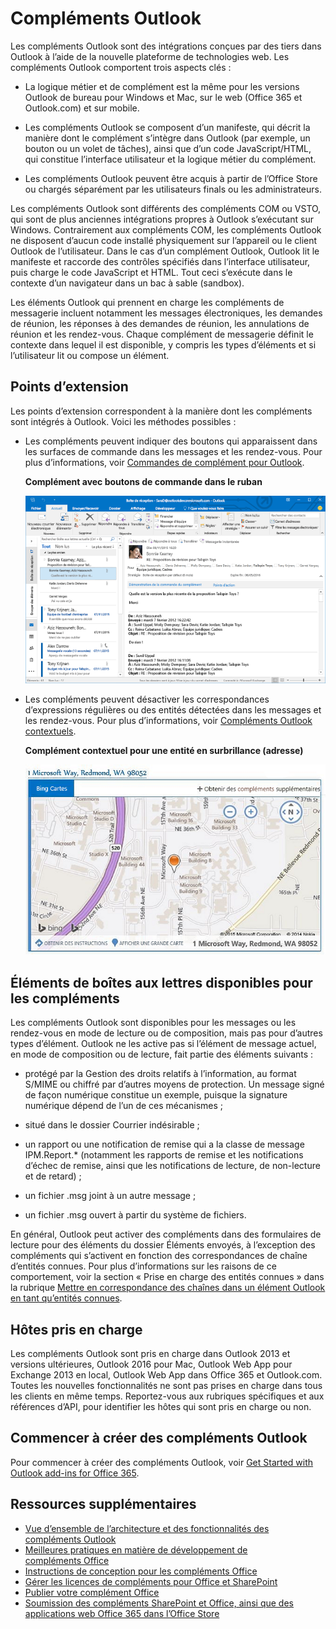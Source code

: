 
# <a name="outlook-addins"></a>Compléments Outlook

Les compléments Outlook sont des intégrations conçues par des tiers dans Outlook à l’aide de la nouvelle plateforme de technologies web. Les compléments Outlook comportent trois aspects clés :


- La logique métier et de complément est la même pour les versions Outlook de bureau pour Windows et Mac, sur le web (Office 365 et Outlook.com) et sur mobile.
    
-  Les compléments Outlook se composent d’un manifeste, qui décrit la manière dont le complément s’intègre dans Outlook (par exemple, un bouton ou un volet de tâches), ainsi que d’un code JavaScript/HTML, qui constitue l’interface utilisateur et la logique métier du complément.
    
- Les compléments Outlook peuvent être acquis à partir de l’Office Store ou chargés séparément par les utilisateurs finals ou les administrateurs.
    
Les compléments Outlook sont différents des compléments COM ou VSTO, qui sont de plus anciennes intégrations propres à Outlook s’exécutant sur Windows. Contrairement aux compléments COM, les compléments Outlook ne disposent d’aucun code installé physiquement sur l’appareil ou le client Outlook de l’utilisateur. Dans le cas d’un complément Outlook, Outlook lit le manifeste et raccorde des contrôles spécifiés dans l’interface utilisateur, puis charge le code JavaScript et HTML. Tout ceci s’exécute dans le contexte d’un navigateur dans un bac à sable (sandbox).

Les éléments Outlook qui prennent en charge les compléments de messagerie incluent notamment les messages électroniques, les demandes de réunion, les réponses à des demandes de réunion, les annulations de réunion et les rendez-vous. Chaque complément de messagerie définit le contexte dans lequel il est disponible, y compris les types d’éléments et si l’utilisateur lit ou compose un élément.


## <a name="extension-points"></a>Points d’extension


Les points d’extension correspondent à la manière dont les compléments sont intégrés à Outlook. Voici les méthodes possibles :


- Les compléments peuvent indiquer des boutons qui apparaissent dans les surfaces de commande dans les messages et les rendez-vous. Pour plus d’informations, voir [Commandes de complément pour Outlook](../outlook/add-in-commands-for-outlook.md).
    
    **Complément avec boutons de commande dans le ruban**

    ![Forme sans interface utilisateur de commande de complément](../../images/41e46a9c-19ec-4ccc-98e6-a227283623d1.png)

- Les compléments peuvent désactiver les correspondances d’expressions régulières ou des entités détectées dans les messages et les rendez-vous. Pour plus d’informations, voir [Compléments Outlook contextuels](../outlook/contextual-outlook-add-ins.md).
    
    **Complément contextuel pour une entité en surbrillance (adresse)**

    ![Présente une application contextuelle dans une carte](../../images/59bcabc2-7cb0-4b9b-bb9f-06089dca9c31.png)


## <a name="mailbox-items-available-to-addins"></a>Éléments de boîtes aux lettres disponibles pour les compléments


Les compléments Outlook sont disponibles pour les messages ou les rendez-vous en mode de lecture ou de composition, mais pas pour d’autres types d’élément. Outlook ne les active pas si l’élément de message actuel, en mode de composition ou de lecture, fait partie des éléments suivants :


- protégé par la Gestion des droits relatifs à l’information, au format S/MIME ou chiffré par d’autres moyens de protection. Un message signé de façon numérique constitue un exemple, puisque la signature numérique dépend de l’un de ces mécanismes ;
    
- situé dans le dossier Courrier indésirable ;
    
- un rapport ou une notification de remise qui a la classe de message IPM.Report.* (notamment les rapports de remise et les notifications d’échec de remise, ainsi que les notifications de lecture, de non-lecture et de retard) ;
    
- un fichier .msg joint à un autre message ;
    
- un fichier .msg ouvert à partir du système de fichiers.
    
En général, Outlook peut activer des compléments dans des formulaires de lecture pour des éléments du dossier Éléments envoyés, à l’exception des compléments qui s’activent en fonction des correspondances de chaîne d’entités connues. Pour plus d’informations sur les raisons de ce comportement, voir la section « Prise en charge des entités connues » dans la rubrique [Mettre en correspondance des chaînes dans un élément Outlook en tant qu’entités connues](../outlook/match-strings-in-an-item-as-well-known-entities.md).


## <a name="supported-hosts"></a>Hôtes pris en charge


Les compléments Outlook sont pris en charge dans Outlook 2013 et versions ultérieures, Outlook 2016 pour Mac, Outlook Web App pour Exchange 2013 en local, Outlook Web App dans Office 365 et Outlook.com. Toutes les nouvelles fonctionnalités ne sont pas prises en charge dans tous les clients en même temps. Reportez-vous aux rubriques spécifiques et aux références d’API, pour identifier les hôtes qui sont pris en charge ou non.


## <a name="get-started-building-outlook-addins"></a>Commencer à créer des compléments Outlook


Pour commencer à créer des compléments Outlook, voir [Get Started with Outlook add-ins for Office 365](https://dev.outlook.com/MailAppsGettingStarted/GetStarted).


## <a name="additional-resources"></a>Ressources supplémentaires


- [Vue d’ensemble de l’architecture et des fonctionnalités des compléments Outlook](../outlook/overview.md)
- [Meilleures pratiques en matière de développement de compléments Office](../../docs/overview/add-in-development-best-practices.md)
- [Instructions de conception pour les compléments Office](../../docs/design/add-in-design.md)
- [Gérer les licences de compléments pour Office et SharePoint](http://msdn.microsoft.com/library/3e0e8ff6-66d6-44ff-b0c2-59108ebd9181%28Office.15%29.aspx)
- [Publier votre complément Office](../publish/publish.md)
- [Soumission des compléments SharePoint et Office, ainsi que des applications web Office 365 dans l’Office Store](http://msdn.microsoft.com/library/ff075782-1303-4517-91cc-b3d730e9b9ae%28Office.15%29.aspx)

